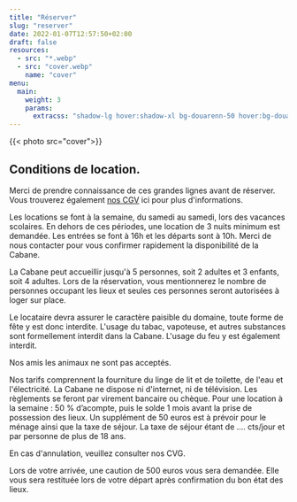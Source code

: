 ```yaml
---
title: "Réserver"
slug: "reserver"
date: 2022-01-07T12:57:50+02:00
draft: false
resources:
  - src: "*.webp"
  - src: "cover.webp"
    name: "cover"
menu:
  main:
    weight: 3
    params:
      extracss: "shadow-lg hover:shadow-xl bg-douarenn-50 hover:bg-douarenn-300 text-white hover:text-white rounded-sm"
---
```


{{< photo src="cover">}}

## Conditions de location.

Merci de prendre connaissance de ces grandes lignes avant de réserver.
Vous trouverez également [nos CGV](/cgv) ici pour plus d'informations.

Les locations se font à la semaine, du samedi au samedi, lors des vacances scolaires.
En dehors de ces périodes, une location de 3 nuits minimum est demandée.
Les entrées se font à 16h et les départs sont à 10h.
Merci de nous contacter pour vous confirmer rapidement la disponibilité de la Cabane.


La Cabane peut accueillir jusqu'à 5 personnes, soit 2 adultes et 3 enfants, soit 4 adultes. Lors de la réservation, vous mentionnerez le nombre de personnes occupant les lieux et seules ces personnes seront autorisées à loger sur place.

Le locataire devra assurer le caractère paisible du domaine, toute forme de fête y est donc interdite. L'usage du tabac, vapoteuse, et autres substances sont formellement interdit dans la Cabane.
L'usage du feu y est également interdit. 

Nos amis les animaux ne sont pas acceptés.

Nos tarifs comprennent la fourniture du linge de lit et de toilette, de l'eau et l'électricité. 
La Cabane ne dispose ni d'internet, ni de télévision.
Les règlements se feront par virement bancaire ou chèque. Pour une location à la semaine : 50 % d’acompte, puis le solde 1 mois avant la prise de possession des lieux.
Un supplément de 50 euros est à prévoir pour le ménage ainsi que la taxe de séjour.
La taxe de séjour étant de .... cts/jour et par personne de plus de 18 ans.

En cas d'annulation, veuillez consulter nos CVG.

Lors de votre arrivée, une caution de 500 euros vous sera demandée. Elle vous sera restituée lors de votre départ après confirmation du bon état des lieux.

